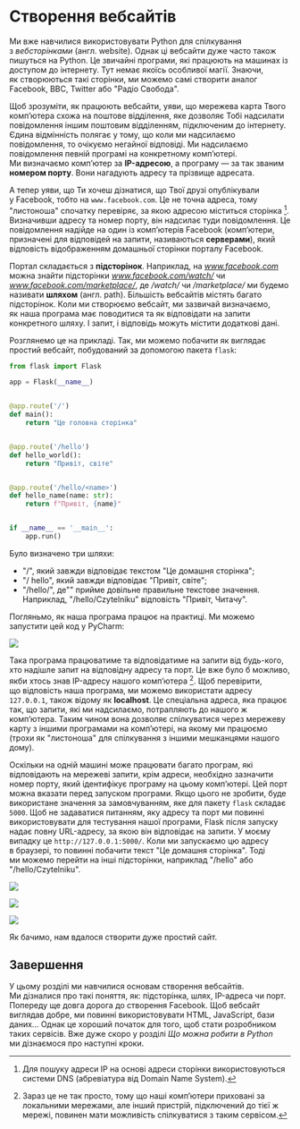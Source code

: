 # Створення вебсайтів

Ми вже навчилися використовувати Python для спілкування з&nbsp;*вебсторінками* (англ. website). Однак ці вебсайти дуже часто також пишуться на&nbsp;Python. Це звичайні програми, які працюють на&nbsp;машинах із доступом до інтернету. Тут немає якоїсь особливої магії. Знаючи, як&nbsp;створюються такі сторінки, ми&nbsp;можемо самі створити аналог Facebook, BBC, Twitter або "Радіо Свобода".

Щоб зрозуміти, як&nbsp;працюють вебсайти, уяви, що&nbsp;мережева карта Твого комп’ютера схожа на&nbsp;поштове відділення, яке дозволяє Тобі надсилати повідомлення іншим поштовим відділенням, підключеним до інтернету. Єдина відмінність полягає у&nbsp;тому, що&nbsp;коли ми&nbsp;надсилаємо повідомлення, то очікуємо негайної відповіді. Ми&nbsp;надсилаємо повідомлення певній програмі на&nbsp;конкретному комп’ютері. Ми&nbsp;визначаємо комп’ютер за **IP-адресою**, а програму — за так званим **номером порту**. Вони нагадують адресу та&nbsp;прізвище адресата.

А тепер уяви, що&nbsp;Ти хочеш дізнатися, що&nbsp;Твої друзі опублікували у&nbsp;Facebook, тобто на&nbsp;`www.facebook.com`. Це не&nbsp;точна адреса, тому "листоноша" спочатку перевіряє, за якою адресою міститься сторінка [^404_1]. Визначивши адресу та&nbsp;номер порту, він надсилає туди повідомлення. Це повідомлення надійде на&nbsp;один із комп’ютерів Facebook (комп’ютери, призначені для відповідей на&nbsp;запити, називаються **серверами**), який відповість відображенням домашньої сторінки порталу Facebook.

Портал складається з&nbsp;**підсторінок**. Наприклад, на&nbsp;*www.facebook.com* можна знайти підсторінки *www.facebook.com/watch/* чи *www.facebook.com/marketplace/*, де&nbsp;*/watch/* чи */marketplace/* ми&nbsp;будемо називати **шляхом** (англ. path). Більшість вебсайтів містять багато підсторінок. Коли ми&nbsp;створюємо вебсайт, ми&nbsp;зазвичай визначаємо, як&nbsp;наша програма має поводитися та&nbsp;як&nbsp;відповідати на&nbsp;запити конкретного шляху. І запит, і відповідь можуть містити додаткові дані.

Розглянемо це&nbsp;на&nbsp;прикладі. Так, ми&nbsp;можемо побачити як&nbsp;виглядає простий вебсайт, побудований за допомогою пакета `flask`:

```python
from flask import Flask

app = Flask(__name__)


@app.route('/')
def main():
    return "Це головна сторінка"


@app.route('/hello')
def hello_world():
    return "Привіт, світе"


@app.route('/hello/<name>')
def hello_name(name: str):
    return f"Привіт, {name}"


if __name__ == '__main__':
    app.run()
```

Було визначено три шляхи:

- "/", який завжди відповідає текстом "Це домашня сторінка";
- "/ hello", який завжди відповідає "Привіт, світе";
- "/hello/<name>", де"<name>" прийме довільне правильне текстове значення. Наприклад, "/hello/Czytelniku" відповість "Привіт, Читачу".

Погляньмо, як&nbsp;наша програма працює на&nbsp;практиці. Ми&nbsp;можемо запустити цей код у&nbsp;PyCharm:

![](404_flask_run.png)

Така програма працюватиме та&nbsp;відповідатиме на&nbsp;запити від будь-кого, хто надішле запит на&nbsp;відповідну адресу та&nbsp;порт. Це вже було б можливо, якби хтось знав IP-адресу нашого комп’ютера [^404_2]. Щоб&nbsp;перевірити, що&nbsp;відповість наша програма, ми&nbsp;можемо використати адресу `127.0.0.1`, також відому як&nbsp;**localhost**. Це спеціальна адреса, яка працює так, що&nbsp;запити, які ми&nbsp;надсилаємо, потрапляють до нашого ж комп’ютера. Таким чином вона дозволяє спілкуватися через мережеву карту з&nbsp;іншими програмами на&nbsp;комп’ютері, на&nbsp;якому ми&nbsp;працюємо (трохи як&nbsp;"листоноша" для спілкування з&nbsp;іншими мешканцями нашого дому).

Оскільки на&nbsp;одній машині може працювати багато програм, які відповідають на&nbsp;мережеві запити, крім адреси, необхідно зазначити номер порту, який ідентифікує програму на&nbsp;цьому комп’ютері. Цей порт можна вказати перед запуском програми. Якщо цього не&nbsp;зробити, буде використане значення за замовчуванням, яке для пакету `flask` складає `5000`. Щоб&nbsp;не&nbsp;задаватися питанням, яку адресу та&nbsp;порт ми&nbsp;повинні використовувати для тестування нашої програми, Flask після запуску надає повну URL-адресу, за якою він відповідає на&nbsp;запити. У моєму випадку це&nbsp;`http://127.0.0.1:5000/`. Коли ми&nbsp;запускаємо цю адресу в&nbsp;браузері, то повинні побачити текст "Це домашня сторінка". Тоді ми&nbsp;можемо перейти на&nbsp;інші підсторінки, наприклад "/hello" або "/hello/Czytelniku".

![](404_webpage_1.png)

![](404_webpage_2.png)

![](404_webpage_3.png)

Як бачимо, нам вдалося створити дуже простий сайт.

## Завершення

У цьому розділі ми&nbsp;навчилися основам створення вебсайтів. Ми&nbsp;дізналися про такі поняття, як: підсторінка, шлях, IP-адреса чи порт. Попереду ще довга дорога до створення Facebook. Щоб&nbsp;вебсайт виглядав добре, ми&nbsp;повинні використовувати HTML, JavaScript, бази даних... Однак це&nbsp;хороший початок для того, щоб стати розробником таких сервісів. Вже дуже скоро у&nbsp;розділі *Що можна робити в&nbsp;Python* ми&nbsp;дізнаємося про наступні кроки.

[^404_1]: Для пошуку адреси IP на&nbsp;основі адреси сторінки використовуються системи DNS (абревіатура від Domain Name System).
[^404_2]: Зараз це&nbsp;не&nbsp;так просто, тому що&nbsp;наші комп’ютери приховані за локальними мережами, але інший пристрій, підключений до тієї ж мережі, повинен мати можливість спілкуватися з&nbsp;таким сервісом.



